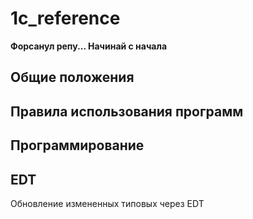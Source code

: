 # 1c_reference

**Форсанул репу... Начинай с начала**

## Общие положения

## Правила использования программ



## Программирование

## EDT

Обновление измененных типовых через EDT

